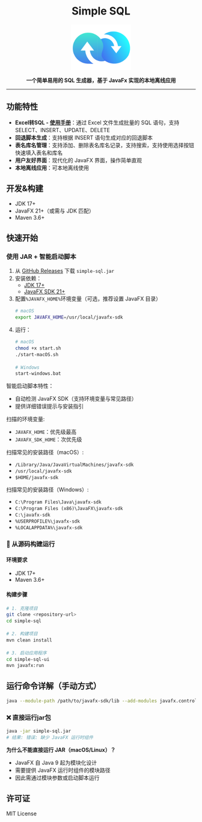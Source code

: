 <div align="center">

  <h1>Simple SQL</h1>

  <img src="./simple-sql-ui/src/main/resources/logo/logo.png" alt="Simple SQL Logo" width="160" height="120">

  <p><b>一个简单易用的 SQL 生成器，基于 JavaFx 实现的本地离线应用

</b></p>

</div>

---

## 功能特性

- **Excel转SQL - [使用手册](http://lingyuan.tech/project/simple-sql.html)**：通过 Excel 文件生成批量的 SQL 语句，支持 SELECT、INSERT、UPDATE、DELETE
- **回退脚本生成**：支持根据 INSERT 语句生成对应的回退脚本
- **表名库名管理**：支持添加、删除表名库名记录，支持搜索，支持使用选择按钮快速填入表名和库名
- **用户友好界面**：现代化的 JavaFX 界面，操作简单直观
- **本地离线应用**：可本地离线使用

## 开发&构建

- JDK 17+
- JavaFX 21+（或需与 JDK 匹配）
- Maven 3.6+

## 快速开始

### 使用 JAR + 智能启动脚本

1. 从 [GitHub Releases](https://github.com/lingyjava/simple-sql/releases) 下载 `simple-sql.jar` 
2. 安装依赖：
   - [JDK 17+](https://www.oracle.com/java/technologies/downloads/)
   - [JavaFX SDK 21+](https://gluonhq.com/products/javafx/)
3. 配置`%JAVAFX_HOME%`环境变量（可选，推荐设置 JavaFX 目录）
   ```bash
   # macOS
   export JAVAFX_HOME=/usr/local/javafx-sdk
   ```
4. 运行：
   ```bash
   # macOS
   chmod +x start.sh
   ./start-macOS.sh

   # Windows
   start-windows.bat
   ```

智能启动脚本特性：
- 自动检测 JavaFX SDK（支持环境变量与常见路径）
- 提供详细错误提示与安装指引

扫描的环境变量:
- `JAVAFX_HOME`：优先级最高
- `JAVAFX_SDK_HOME`：次优先级

扫描常见的安装路径（macOS）:
- `/Library/Java/JavaVirtualMachines/javafx-sdk`
- `/usr/local/javafx-sdk`
- `$HOME/javafx-sdk`

扫描常见的安装路径（Windows）:
- `C:\Program Files\Java\javafx-sdk`
- `C:\Program Files (x86)\JavaFX\javafx-sdk`
- `C:\javafx-sdk`
- `%USERPROFILE%\javafx-sdk`
- `%LOCALAPPDATA%\javafx-sdk`

### 🔧 从源码构建运行

#### 环境要求
- JDK 17+
- Maven 3.6+

#### 构建步骤
```bash
# 1. 克隆项目
git clone <repository-url>
cd simple-sql

# 2. 构建项目
mvn clean install

# 3. 启动应用程序
cd simple-sql-ui
mvn javafx:run
```

## 运行命令详解（手动方式）

```bash
java --module-path /path/to/javafx-sdk/lib --add-modules javafx.controls,javafx.fxml -jar simple-sql.jar
```

### ❌ 直接运行jar包

```bash
java -jar simple-sql.jar
# 结果: 错误: 缺少 JavaFX 运行时组件
```

**为什么不能直接运行 JAR（macOS/Linux）？**
- JavaFX 自 Java 9 起为模块化设计
- 需要提供 JavaFX 运行时组件的模块路径
- 因此需通过模块参数或启动脚本运行

## 许可证

MIT License
